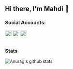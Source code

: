 ## Hi there, I'm Mahdi 👋

### Social Accounts:

[<img align="left" alt="LinkedIn" width="22px" src="https://cdn.jsdelivr.net/npm/simple-icons@v3/icons/linkedin.svg" />][linkedin]
[<img align="left" alt="facebook" width="22px" src="https://cdn.jsdelivr.net/npm/simple-icons@v3/icons/facebook.svg" />][facebook]
[<img align="left" alt="Instagram" width="22px" src="https://cdn.jsdelivr.net/npm/simple-icons@v3/icons/instagram.svg" />][instagram]

<br />
<br />

[linkedin]: https://www.linkedin.com/in/mahdibouaziz/
[instagram]: https://www.instagram.com/mahdii.bouaziz/
[facebook]: https://www.facebook.com/mahdi.bouaziz.319


### **Stats**

![Anurag's github stats](https://github-readme-stats.vercel.app/api?username=mahdibouaziz&show_icons=true&theme=tokyonight)

